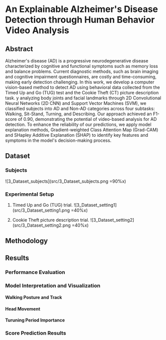 # An Explainable Alzheimer's Disease Detection through Human Behavior Video Analysis

## Abstract
Alzheimer's disease (AD) is a progressive neurodegenerative disease characterized by cognitive and functional symptoms such as memory loss and balance problems. Current diagnostic methods, such as brain imaging and cognitive impairment questionnaires, are costly and time-consuming, making early detection challenging. In this work, we develop a computer vision-based method to detect AD using behavioral data collected from the Timed Up and Go (TUG) test and the Cookie Theft (CT) picture description task. y analyzing body joints and facial landmarks through 2D Convolutional Neural Networks (2D CNN) and Support Vector Machines (SVM), we classified subjects into AD and Non-AD categories across four subtasks: Walking, Sit-Stand, Turning, and Describing. Our approach achieved an F1-score of 0.90, demonstrating the potential of video-based analysis for AD detection. To enhance the reliability of our predictions, we apply model explanation methods, Gradient-weighted Class Attention Map (Grad-CAM) and SHapley Additive Explanation (SHAP) to identify key features and symptoms in the model's decision-making process.

## Dataset
### Subjects
![3_Dataset_subjects](src/3_Dataset_subjects.png =90%x)

### Experimental Setup
1. Timed Up and Go (TUG) trial.
![3_Dataset_setting1](src/3_Dataset_setting1.png =40%x)

2. Cookie Theft picture description trial.
![3_Dataset_setting2](src/3_Dataset_setting2.png =40%x)

## Methodology

## Results

### Performance Evaluation


### Model Interpretation and Visualization

#### Walking Posture and Track


#### Head Movement


#### Turuning Period Importance

### Score Prediction Results